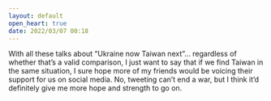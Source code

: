 ```yaml
---
layout: default
open_heart: true
date: 2022/03/07 00:18
---
```


With all these talks about “Ukraine now Taiwan next”… regardless of whether that’s a valid comparison, I just want to say that if we find Taiwan in the same situation, I sure hope more of my friends would be voicing their support for us on social media. No, tweeting can’t end a war, but I think it’d definitely give me more hope and strength to go on.
